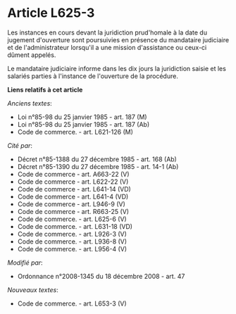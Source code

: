 # Article L625-3

Les instances en cours devant la juridiction prud'homale à la date du jugement d'ouverture sont poursuivies en présence du
mandataire judiciaire et de l'administrateur lorsqu'il a une mission d'assistance ou ceux-ci dûment appelés. 

Le mandataire judiciaire informe dans les dix jours la juridiction saisie et les salariés parties à l'instance de l'ouverture
de la procédure.

**Liens relatifs à cet article**

_Anciens textes_:

  - Loi n°85-98 du 25 janvier 1985 - art. 187 (M)
  - Loi n°85-98 du 25 janvier 1985 - art. 187 (Ab)
  - Code de commerce. - art. L621-126 (M)

_Cité par_:

  - Décret n°85-1388 du 27 décembre 1985 - art. 168 (Ab)
  - Décret n°85-1390 du 27 décembre 1985 - art. 14-1 (Ab)
  - Code de commerce - art. A663-22 (V)
  - Code de commerce - art. L622-22 (V)
  - Code de commerce - art. L641-14 (VD)
  - Code de commerce - art. L641-4 (VD)
  - Code de commerce - art. L946-9 (V)
  - Code de commerce - art. R663-25 (V)
  - Code de commerce. - art. L625-6 (V)
  - Code de commerce. - art. L631-18 (VD)
  - Code de commerce. - art. L926-3 (V)
  - Code de commerce. - art. L936-8 (V)
  - Code de commerce. - art. L956-4 (V)

_Modifié par_:

  - Ordonnance n°2008-1345 du 18 décembre 2008 - art. 47

_Nouveaux textes_:

  - Code de commerce. - art. L653-3 (V)

